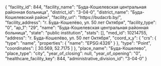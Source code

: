 {
    "facility_id": 844,
    "facility_name": "Буда-Кошелевская центральная районная больница",
    "district_id": "3-04-0",
    "district_name": "Буда-Кошелевский район",
    "facility_url": "https:\/\/budacrb.by\/",
    "facility_address": "г. Буда-Кошелёво, ул. 50 лет Октября",
    "facility_type": "0",
    "ap_1": "29",
    "name": "Буда-Кошелевская центральная районная больница",
    "state": "public institution",
    "stats": [],
    "med_id": 10214755,
    "address": "г. Буда-Кошелёво, ул. 50 лет Октября",
    "coord_x_y": {
        "crs": {
            "type": "name",
            "properties": {
                "name": "EPSG:4326"
            }
        },
        "type": "Point",
        "coordinates": [
            30.569,
            52.7175
        ]
    },
    "place_name": "Буда-Кошелево",
    "place_type": "city",
    "year_of_closing": null,
    "year_of_opening": "0",
    "healthcare_facility_key": 844,
    "administrative_division_id": "3-04-0"
}